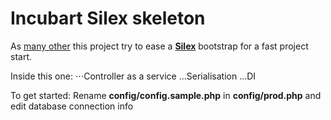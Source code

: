 # Incubart Silex skeleton

As [many other](https://github.com/search?q=Silex+skeleton&nwo=alittlemarket%2Fsilex-skeleton&search_target=global&ref=cmdform) this project try to ease a [**Silex**](http://silex.sensiolabs.org/) bootstrap for a fast project start.

Inside this one:
⋅⋅⋅Controller as a service
...Serialisation
...DI

To get started:
Rename **config/config.sample.php** in **config/prod.php** and edit database connection info


